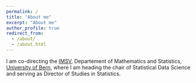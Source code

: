 ```yaml
---
permalink: /
title: "About me"
excerpt: "About me"
author_profile: true
redirect_from: 
  - /about/
  - /about.html
---
```


  <p>I am co-directing the <a href="http://www.imsv.unibe.ch/index_eng.html"> IMSV</a>, Departement of Mathematics and Statistics, 
      <a href="http://www.unibe.ch">University of Bern</a>, where I am heading the chair of Statistical Data Science and serving 
      as Director of Studies in Statistics.   
      <!--My office (-106) is located in the "Alpenegg building", Alpeneggstrasse 22, 3012 Bern. </p> -->
      </p>
 

